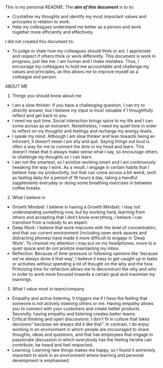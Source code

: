 
This is my personal README. The ***aim of this document*** is to to:

-  Crystallise my thoughts and identify my most important values and principles in relation to work.
-  Help my colleagues understand me better as a person and work together more efficiently and effectively. 

I did not created this document to:
-  To judge or state how my colleagues should think or act. I appreciate and respect if others think or work differently. 
This document is work in progress, just like me. I am human and I make mistakes. Thus, I encourage my colleagues to hold me accountable and challenge my values and principles, as this allows me to improve myself as a colleague and person. 

ABOUT ME
1. Things you should know about me
* I am a slow thinker: If you have a challenging question, I can try to  directly answer, but I believe my input is most valuable if I thoughtfully reflect and get back to you. 
* I need my quit time.  Social interaction brings spice to my life and I can come across as an extravert. Nonetheless, I need my quiet time in order to reflect on my thoughts and feelings and recharge my energy levels.
* I speak my mind.  Although I am slow thinker and lean towards being an introvert, it doesn’t mean I am shy and quit.  Saying things out loud is often a way for me to connect the dots in my head and learn. This doesn’t mean that it always make sense what I say, so encourage others to challenge my thoughts so I can learn. 
* I am not the smartest, so I priotize working smart and I am continuously tweaking the way I work.  As a result, I engage in certain habits that I believe help my productivity, but that can come across a bit weird, such as fasting daily for a period of 16 hours a day, taking a handful supplements everyday or doing some breathing exercises in between coffee breaks.
2. What I believe in
* Growth Mindset: I believe in having a Growth Mindset.  I may not understanding something now, but by working hard, learning from others and accepting that I don’t know everything, I believe I can transition from a nobody to an expert. 
* Deep Work: I believe that work improves with the level of concentration, and that our current environment (including open work spaces and distracting phones)  have made it more difficult to engage in ‘Deep Work'. To channel my attention I may put on my headphones, move to a quiet space and do not priotize maintaining my inbox. 
* Reflection: Because of time-pressure or following opinions like 'because we’ve always done it that way’, I believe it easy to get caught up in tasks or activities without spending a lot of thought on the why and the how. Pritioizing time for reflection allows me to deconstruct the why and who in order to work more focused towards a certain goal and maximise my learnings.
3. What I value most in team/company
* Empathy and active listening.  It triggers me if I have the feeling that someone is not actively listening others or me. Having empathy allows you to connect with your customers and create better products. Secondly, having empathy and listening creates better teams. 
* Critical thinking and open discussions: I don’t fit in culture that takes decisions“ because we always did it like that”. In contrast, I do enjoy working in an environment in which  people are encouraged to share thoughts, ideas and questions, and that has employees that engage in passionate discussion in which everybody has the feeling he/she can contribute, be heard and feel respected. 
* Learning:  Learning new things makes me happy, so I found it extremely important to work in an environment where learning and personal development is emphasised.
